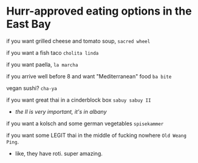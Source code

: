 # Hurr-approved eating options in the East Bay

if you want grilled cheese and tomato soup, `sacred wheel`

if you want a fish taco `cholita linda`

if you want paella, `la marcha`

if you arrive well before 8 and want "Mediterranean" food `ba bite`

vegan sushi? `cha-ya`

if you want great thai in a cinderblock box `sabuy sabuy II`

* _the II is very important, it's in albany_

if you want a kolsch and some german vegetables `spisekammer`

if you want some LEGIT thai in the middle of fucking nowhere `Old Weang Ping`. 

* like, they have roti. super amazing.
